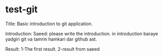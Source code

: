 # test-git

Title: Basic introduction to git application.

Introduction:
Saeed: please write the introduction.
in introduction baraye yadgiri git va tamrin hamkari dar github ast.

Result:
1-The first result.
2-result from saeed
